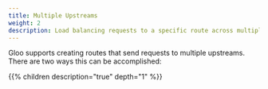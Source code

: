 ```yaml
---
title: Multiple Upstreams
weight: 2
description: Load balancing requests to a specific route across multiple destinations. 
---
```


Gloo supports creating routes that send requests to multiple upstreams. There are two ways this can be accomplished:


{{% children description="true" depth="1" %}}